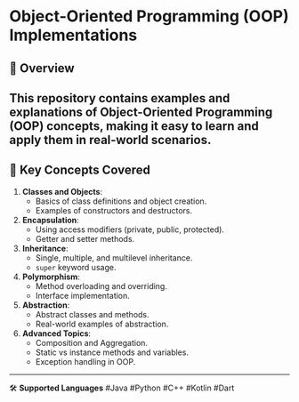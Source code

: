 # Object-Oriented Programming (OOP) Implementations

## 🌟 Overview
This repository contains examples and explanations of **Object-Oriented Programming (OOP)** concepts, making it easy to learn and apply them in real-world scenarios.
---

## 🌟 Key Concepts Covered
1. **Classes and Objects**:
   - Basics of class definitions and object creation.
   - Examples of constructors and destructors.
2. **Encapsulation**:
   - Using access modifiers (private, public, protected).
   - Getter and setter methods.
3. **Inheritance**:
   - Single, multiple, and multilevel inheritance.
   - `super` keyword usage.
4. **Polymorphism**:
   - Method overloading and overriding.
   - Interface implementation.
5. **Abstraction**:
   - Abstract classes and methods.
   - Real-world examples of abstraction.
6. **Advanced Topics**:
   - Composition and Aggregation.
   - Static vs instance methods and variables.
   - Exception handling in OOP.

---
🛠 **Supported Languages**
#Java
#Python
#C++
#Kotlin
#Dart
